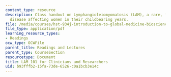 ```yaml
---
content_type: resource
description: Class handout on Lymphangioleiomyomatosis (LAM), a rare, fatal, multi-system
  disease affecting women in their childbearing years.
file: /media/courses/hst-934j-introduction-to-global-medicine-bioscience-technologies-disparities-strategies-spring-2010/b93fffb215fa73de6526c0a1bcb3e14c_MITHST_934JS10_ses9_lam.pdf
file_type: application/pdf
learning_resource_types:
- Readings
ocw_type: OCWFile
parent_title: Readings and Lectures
parent_type: CourseSection
resourcetype: Document
title: LAM 101 for Clinicians and Researchers
uid: b93fffb2-15fa-73de-6526-c0a1bcb3e14c
---
```

